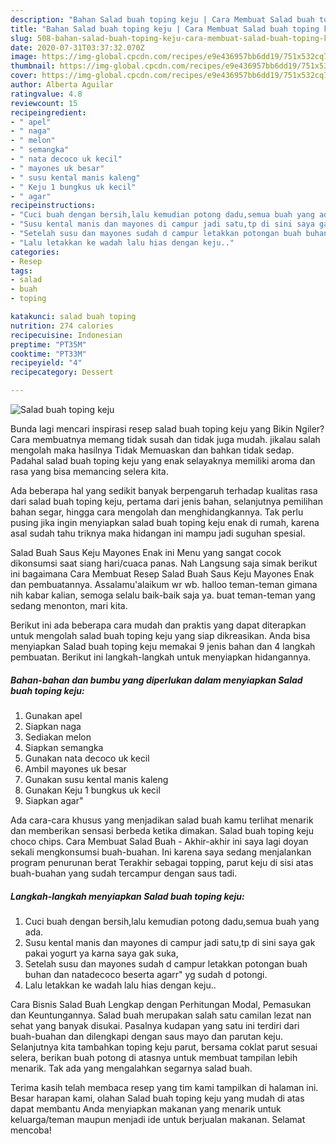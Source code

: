 ```yaml
---
description: "Bahan Salad buah toping keju | Cara Membuat Salad buah toping keju Yang Menggugah Selera"
title: "Bahan Salad buah toping keju | Cara Membuat Salad buah toping keju Yang Menggugah Selera"
slug: 508-bahan-salad-buah-toping-keju-cara-membuat-salad-buah-toping-keju-yang-menggugah-selera
date: 2020-07-31T03:37:32.070Z
image: https://img-global.cpcdn.com/recipes/e9e436957bb6dd19/751x532cq70/salad-buah-toping-keju-foto-resep-utama.jpg
thumbnail: https://img-global.cpcdn.com/recipes/e9e436957bb6dd19/751x532cq70/salad-buah-toping-keju-foto-resep-utama.jpg
cover: https://img-global.cpcdn.com/recipes/e9e436957bb6dd19/751x532cq70/salad-buah-toping-keju-foto-resep-utama.jpg
author: Alberta Aguilar
ratingvalue: 4.8
reviewcount: 15
recipeingredient:
- " apel"
- " naga"
- " melon"
- " semangka"
- " nata decoco uk kecil"
- " mayones uk besar"
- " susu kental manis kaleng"
- " Keju 1 bungkus uk kecil"
- " agar"
recipeinstructions:
- "Cuci buah dengan bersih,lalu kemudian potong dadu,semua buah yang ada."
- "Susu kental manis dan mayones di campur jadi satu,tp di sini saya gak pakai yogurt ya karna saya gak suka,"
- "Setelah susu dan mayones sudah d campur letakkan potongan buah buhan dan natadecoco beserta agarr&#34; yg sudah d potongi."
- "Lalu letakkan ke wadah lalu hias dengan keju.."
categories:
- Resep
tags:
- salad
- buah
- toping

katakunci: salad buah toping 
nutrition: 274 calories
recipecuisine: Indonesian
preptime: "PT35M"
cooktime: "PT33M"
recipeyield: "4"
recipecategory: Dessert

---
```



![Salad buah toping keju](https://img-global.cpcdn.com/recipes/e9e436957bb6dd19/751x532cq70/salad-buah-toping-keju-foto-resep-utama.jpg)

Bunda lagi mencari inspirasi resep salad buah toping keju yang Bikin Ngiler? Cara membuatnya memang tidak susah dan tidak juga mudah. jikalau salah mengolah maka hasilnya Tidak Memuaskan dan bahkan tidak sedap. Padahal salad buah toping keju yang enak selayaknya memiliki aroma dan rasa yang bisa memancing selera kita.

Ada beberapa hal yang sedikit banyak berpengaruh terhadap kualitas rasa dari salad buah toping keju, pertama dari jenis bahan, selanjutnya pemilihan bahan segar, hingga cara mengolah dan menghidangkannya. Tak perlu pusing jika ingin menyiapkan salad buah toping keju enak di rumah, karena asal sudah tahu triknya maka hidangan ini mampu jadi suguhan spesial.

Salad Buah Saus Keju Mayones Enak ini Menu yang sangat cocok dikonsumsi saat siang hari/cuaca panas. Nah Langsung saja simak berikut ini bagaimana Cara Membuat Resep Salad Buah Saus Keju Mayones Enak dan pembuatannya. Assalamu&#39;alaikum wr wb. halloo teman-teman gimana nih kabar kalian, semoga selalu baik-baik saja ya. buat teman-teman yang sedang menonton, mari kita.


Berikut ini ada beberapa cara mudah dan praktis yang dapat diterapkan untuk mengolah salad buah toping keju yang siap dikreasikan. Anda bisa menyiapkan Salad buah toping keju memakai 9 jenis bahan dan 4 langkah pembuatan. Berikut ini langkah-langkah untuk menyiapkan hidangannya.

<!--inarticleads1-->

##### Bahan-bahan dan bumbu yang diperlukan dalam menyiapkan Salad buah toping keju:

1. Gunakan  apel
1. Siapkan  naga
1. Sediakan  melon
1. Siapkan  semangka
1. Gunakan  nata decoco uk kecil
1. Ambil  mayones uk besar
1. Gunakan  susu kental manis kaleng
1. Gunakan  Keju 1 bungkus uk kecil
1. Siapkan  agar&#34;


Ada cara-cara khusus yang menjadikan salad buah kamu terlihat menarik dan memberikan sensasi berbeda ketika dimakan. Salad buah toping keju choco chips. Cara Membuat Salad Buah - Akhir-akhir ini saya lagi doyan sekali mengkonsumsi buah-buahan. Ini karena saya sedang menjalankan program penurunan berat Terakhir sebagai topping, parut keju di sisi atas buah-buahan yang sudah tercampur dengan saus tadi. 

<!--inarticleads2-->

##### Langkah-langkah menyiapkan Salad buah toping keju:

1. Cuci buah dengan bersih,lalu kemudian potong dadu,semua buah yang ada.
1. Susu kental manis dan mayones di campur jadi satu,tp di sini saya gak pakai yogurt ya karna saya gak suka,
1. Setelah susu dan mayones sudah d campur letakkan potongan buah buhan dan natadecoco beserta agarr&#34; yg sudah d potongi.
1. Lalu letakkan ke wadah lalu hias dengan keju..


Cara Bisnis Salad Buah Lengkap dengan Perhitungan Modal, Pemasukan dan Keuntungannya. Salad buah merupakan salah satu camilan lezat nan sehat yang banyak disukai. Pasalnya kudapan yang satu ini terdiri dari buah-buahan dan dilengkapi dengan saus mayo dan parutan keju. Selanjutnya kita tambahkan toping keju parut, bersama coklat parut sesuai selera, berikan buah potong di atasnya untuk membuat tampilan lebih menarik. Tak ada yang mengalahkan segarnya salad buah. 

Terima kasih telah membaca resep yang tim kami tampilkan di halaman ini. Besar harapan kami, olahan Salad buah toping keju yang mudah di atas dapat membantu Anda menyiapkan makanan yang menarik untuk keluarga/teman maupun menjadi ide untuk berjualan makanan. Selamat mencoba!
